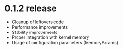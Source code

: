 # 0.1.2 release

- Cleanup of leftovers code
- Performance improvements
- Stability improvements
- Proper integration with kernel memory
- Usage of configuration parameters (MemoryParams)